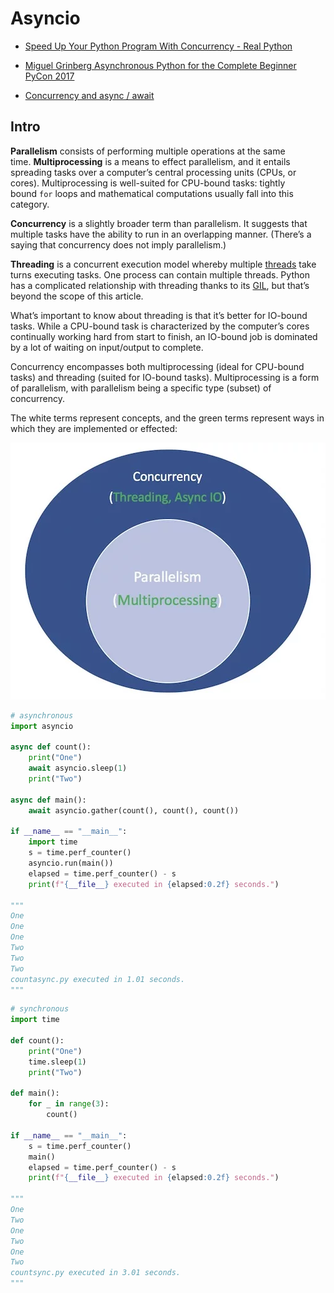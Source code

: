 Asyncio
===

- [Speed Up Your Python Program With Concurrency - Real Python](https://realpython.com/python-concurrency/)

- [Miguel Grinberg Asynchronous Python for the Complete Beginner PyCon 2017](https://www.youtube.com/watch?v=iG6fr81xHKA&feature=youtu.be&t=4m29s)

- [Concurrency and async / await](https://fastapi.tiangolo.com/async/#in-a-hurry)

## Intro

**Parallelism** consists of performing multiple operations at the same time. **Multiprocessing** is a means to effect parallelism, and it entails spreading tasks over a computer’s central processing units (CPUs, or cores). Multiprocessing is well-suited for CPU-bound tasks: tightly bound `for` loops and mathematical computations usually fall into this category.

**Concurrency** is a slightly broader term than parallelism. It suggests that multiple tasks have the ability to run in an overlapping manner. (There’s a saying that concurrency does not imply parallelism.)

**Threading** is a concurrent execution model whereby multiple [threads](https://en.wikipedia.org/wiki/Thread_(computing)) take turns executing tasks. One process can contain multiple threads. Python has a complicated relationship with threading thanks to its [GIL](https://realpython.com/python-gil/), but that’s beyond the scope of this article.

What’s important to know about threading is that it’s better for IO-bound tasks. While a CPU-bound task is characterized by the computer’s cores continually working hard from start to finish, an IO-bound job is dominated by a lot of waiting on input/output to complete.

Concurrency encompasses both multiprocessing (ideal for CPU-bound tasks) and threading (suited for IO-bound tasks). Multiprocessing is a form of parallelism, with parallelism being a specific type (subset) of concurrency.

The white terms represent concepts, and the green terms represent ways in which they are implemented or effected:

<img src="assets/Untitled.png" alt="" class="responsive"/>

```python
# asynchronous
import asyncio

async def count():
    print("One")
    await asyncio.sleep(1)
    print("Two")

async def main():
    await asyncio.gather(count(), count(), count())

if __name__ == "__main__":
    import time
    s = time.perf_counter()
    asyncio.run(main())
    elapsed = time.perf_counter() - s
    print(f"{__file__} executed in {elapsed:0.2f} seconds.")

"""
One
One
One
Two
Two
Two
countasync.py executed in 1.01 seconds.
"""
```

```python
# synchronous
import time

def count():
    print("One")
    time.sleep(1)
    print("Two")

def main():
    for _ in range(3):
        count()

if __name__ == "__main__":
    s = time.perf_counter()
    main()
    elapsed = time.perf_counter() - s
    print(f"{__file__} executed in {elapsed:0.2f} seconds.")

"""
One
Two
One
Two
One
Two
countsync.py executed in 3.01 seconds.
"""

```
